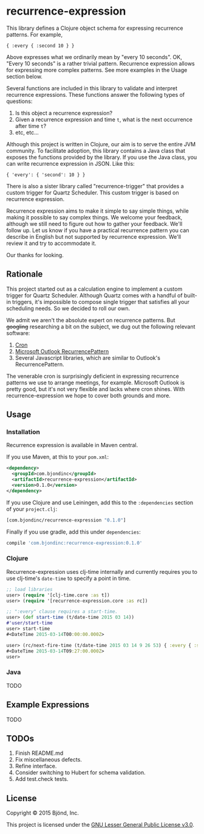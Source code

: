 # recurrence-expression

This library defines a Clojure object schema for expressing recurrence
patterns.  For example,

```
{ :every { :second 10 } }
```
Above expresses what we ordinarily mean by "every 10 seconds".  OK, "Every
10 seconds" is a rather trivial pattern.  Recurrence expression allows
for expressing more complex patterns.  See more examples in the Usage
section below.

Several functions are included in this library to validate and
interpret recurrence expressions.  These functions answer the
following types of questions:

1. Is this object a recurrence expression?
2. Given a recurrence expression and time `t`, what is the next
occurrence after time `t`?
3. etc, etc...

Although this project is written in Clojure, our aim is to serve the
entire JVM community.  To facilitate adoption, this library contains a
Java class that exposes the functions provided by the library.
If you use the Java class, you can write recurrence expression in
JSON.  Like this:

```
{ 'every': { 'second': 10 } }
```
There is also a sister library called "recurrence-trigger" that
provides a custom trigger for Quartz Scheduler.  This custom trigger
is based on recurrence expression.

Recurrence expression aims to make it simple to say simple things,
while making it possible to say complex things.  We welcome your
feedback, although we still need to figure out how to gather your
feedback.  We'll follow up.  Let us know if you have a practical
recurrence pattern you can describe in English but not supported by
recurrence expression.  We'll review it and try to accommodate it.

Our thanks for looking.

## Rationale

This project started out as a calculation engine to implement a custom trigger
for Quartz Scheduler.  Although Quartz comes with a handful of
built-in triggers, it's impossible to compose single trigger that
satisfies all your scheduling needs.  So we decided to roll our own.

We admit we aren't the absolute expert on recurrence patterns.  But ~~googling~~
researching a bit on the subject, we dug out the following relevant
software:

1. [Cron](http://en.wikipedia.org/wiki/Cron)
1. [Microsoft Outlook RecurrencePattern](https://msdn.microsoft.com/en-us/library/microsoft.office.interop.outlook.recurrencepattern(v=office.15).aspx)
1. Several Javascript libraries, which are similar to Outlook's
RecurrencePattern.

The venerable cron is surprisingly deficient in expressing recurrence
patterns we use to arrange meetings, for example.  Microsoft Outlook
is pretty good, but it's not very flexible and lacks where cron
shines.  With recurrence-expression we hope to cover both grounds and
more.

## Usage

### Installation

Recurrence expression is available in Maven central.

If you use Maven, at this to your `pom.xml`:

```xml
<dependency>
  <groupId>com.bjondinc</groupId>
  <artifactId>recurrence-expression</artifactId>
  <version>0.1.0</version>
</dependency>
```

If you use Clojure and use Leiningen, add this to the `:dependencies`
section of your `project.clj`:

```clojure
[com.bjondinc/recurrence-expression "0.1.0"]
```

Finally if you use gradle, add this under `dependencies`:

```gradle
compile 'com.bjondinc:recurrence-expression:0.1.0'
```

### Clojure

Recurrence-expression uses clj-time internally and currently requires you to use
clj-time's `date-time` to specify a point in time.

```clojure
;; load libraries
user> (require '[clj-time.core :as t])
user> (require '[recurrence-expression.core :as rc])

;; ":every" clause requires a start-time.
user> (def start-time (t/date-time 2015 03 14))
#'user/start-time
user> start-time
#<DateTime 2015-03-14T00:00:00.000Z>

user> (rc/next-fire-time (t/date-time 2015 03 14 9 26 53) { :every { :second 10 }} start-time)
#<DateTime 2015-03-14T09:27:00.000Z>
user>
```
### Java

TODO

## Example Expressions

TODO

## TODOs

1. Finish README.md
1. Fix miscellaneous defects.
1. Refine interface.
1. Consider switching to Hubert for schema validation.
1. Add test.check tests.

## License

Copyright &copy; 2015 Bjönd, Inc.

This project is licensed under the [GNU Lesser General Public License v3.0][license].

[license]: http://www.gnu.org/licenses/lgpl-3.0.txt
